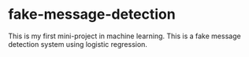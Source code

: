 # fake-message-detection
This is my first mini-project in machine learning. This is a fake message detection system using logistic regression.
